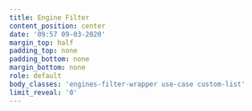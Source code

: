 ```yaml
---
title: Engine Filter
content_position: center
date: '09:57 09-03-2020'
margin_top: half
padding_top: none
padding_bottom: none
margin_bottom: none
role: default
body_classes: 'engines-filter-wrapper use-case custom-list'
limit_reveal: '0'
---
```



